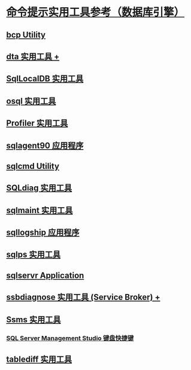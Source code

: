 # [命令提示实用工具参考（数据库引擎）](command-prompt-utility-reference-database-engine.md)
## [bcp Utility](bcp-utility.md)
## [dta 实用工具 +](dta/dta-utility.md)
## [SqlLocalDB 实用工具](sqllocaldb-utility.md)
## [osql 实用工具](osql-utility.md)
## [Profiler 实用工具](profiler-utility.md)
## [sqlagent90 应用程序](sqlagent90-application.md)
## [sqlcmd Utility](sqlcmd-utility.md)
## [SQLdiag 实用工具](sqldiag-utility.md)
## [sqlmaint 实用工具](sqlmaint-utility.md)
## [sqllogship 应用程序](sqllogship-application.md)
## [sqlps 实用工具](sqlps-utility.md)
## [sqlservr Application](sqlservr-application.md)
## [ssbdiagnose 实用工具 (Service Broker) +](ssbdiagnose/ssbdiagnose-utility-service-broker.md)
## [Ssms 实用工具](../ssms/ssms-utility.md)
### [SQL Server Management Studio 键盘快捷键](../ssms/sql-server-management-studio-keyboard-shortcuts.md)
## [tablediff 实用工具](tablediff-utility.md)

